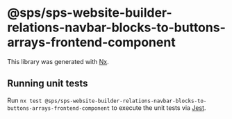 # @sps/sps-website-builder-relations-navbar-blocks-to-buttons-arrays-frontend-component

This library was generated with [Nx](https://nx.dev).

## Running unit tests

Run `nx test @sps/sps-website-builder-relations-navbar-blocks-to-buttons-arrays-frontend-component` to execute the unit tests via [Jest](https://jestjs.io).
